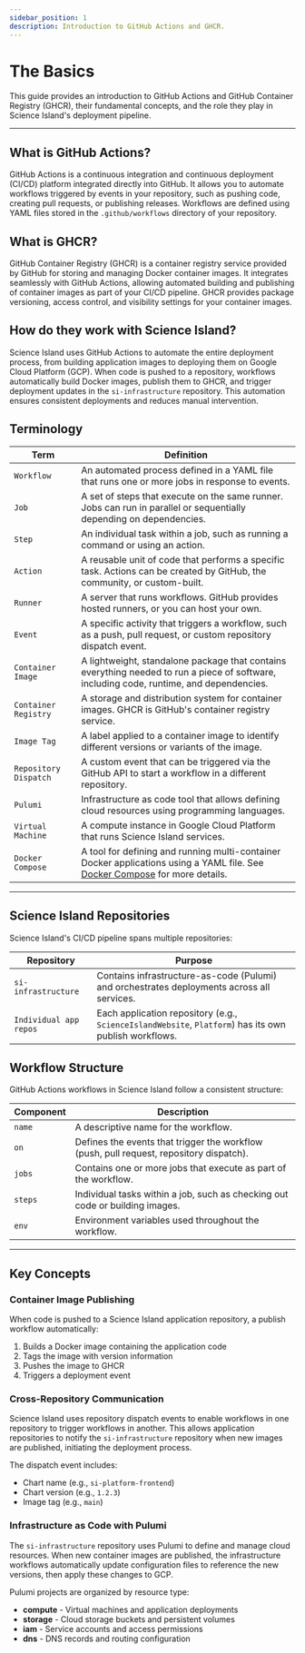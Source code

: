 ```yaml
---
sidebar_position: 1
description: Introduction to GitHub Actions and GHCR.
---
```


# The Basics

This guide provides an introduction to GitHub Actions and GitHub Container Registry (GHCR), their fundamental concepts, and the role they play in Science Island's deployment pipeline.

---

## What is GitHub Actions?

GitHub Actions is a continuous integration and continuous deployment (CI/CD) platform integrated directly into GitHub. It allows you to automate workflows triggered by events in your repository, such as pushing code, creating pull requests, or publishing releases. Workflows are defined using YAML files stored in the `.github/workflows` directory of your repository.

## What is GHCR?

GitHub Container Registry (GHCR) is a container registry service provided by GitHub for storing and managing Docker container images. It integrates seamlessly with GitHub Actions, allowing automated building and publishing of container images as part of your CI/CD pipeline. GHCR provides package versioning, access control, and visibility settings for your container images.

## How do they work with Science Island?

Science Island uses GitHub Actions to automate the entire deployment process, from building application images to deploying them on Google Cloud Platform (GCP). When code is pushed to a repository, workflows automatically build Docker images, publish them to GHCR, and trigger deployment updates in the `si-infrastructure` repository. This automation ensures consistent deployments and reduces manual intervention.

## Terminology

| Term                  | Definition                                                                                                                                                                                                  |
| --------------------- | ----------------------------------------------------------------------------------------------------------------------------------------------------------------------------------------------------------- |
| `Workflow`            | An automated process defined in a YAML file that runs one or more jobs in response to events.                                                                                                               |
| `Job`                 | A set of steps that execute on the same runner. Jobs can run in parallel or sequentially depending on dependencies.                                                                                         |
| `Step`                | An individual task within a job, such as running a command or using an action.                                                                                                                              |
| `Action`              | A reusable unit of code that performs a specific task. Actions can be created by GitHub, the community, or custom-built.                                                                                    |
| `Runner`              | A server that runs workflows. GitHub provides hosted runners, or you can host your own.                                                                                                                     |
| `Event`               | A specific activity that triggers a workflow, such as a push, pull request, or custom repository dispatch event.                                                                                            |
| `Container Image`     | A lightweight, standalone package that contains everything needed to run a piece of software, including code, runtime, and dependencies.                                                                    |
| `Container Registry`  | A storage and distribution system for container images. GHCR is GitHub's container registry service.                                                                                                        |
| `Image Tag`           | A label applied to a container image to identify different versions or variants of the image.                                                                                                               |
| `Repository Dispatch` | A custom event that can be triggered via the GitHub API to start a workflow in a different repository.                                                                                                      |
| `Pulumi`              | Infrastructure as code tool that allows defining cloud resources using programming languages.                                                                                                               |
| `Virtual Machine`     | A compute instance in Google Cloud Platform that runs Science Island services.                                                                                                                              |
| `Docker Compose`      | A tool for defining and running multi-container Docker applications using a YAML file. See [Docker Compose](/docs/02-tools-and-technologies/03-docker/07-docker-compose/01-the-basics.md) for more details. |

---

## Science Island Repositories

Science Island's CI/CD pipeline spans multiple repositories:

| Repository             | Purpose                                                                                               |
| ---------------------- | ----------------------------------------------------------------------------------------------------- |
| `si-infrastructure`    | Contains infrastructure-as-code (Pulumi) and orchestrates deployments across all services.            |
| `Individual app repos` | Each application repository (e.g., `ScienceIslandWebsite`, `Platform`) has its own publish workflows. |

## Workflow Structure

GitHub Actions workflows in Science Island follow a consistent structure:

| Component | Description                                                                             |
| --------- | --------------------------------------------------------------------------------------- |
| `name`    | A descriptive name for the workflow.                                                    |
| `on`      | Defines the events that trigger the workflow (push, pull request, repository dispatch). |
| `jobs`    | Contains one or more jobs that execute as part of the workflow.                         |
| `steps`   | Individual tasks within a job, such as checking out code or building images.            |
| `env`     | Environment variables used throughout the workflow.                                     |

---

## Key Concepts

### Container Image Publishing

When code is pushed to a Science Island application repository, a publish workflow automatically:

1. Builds a Docker image containing the application code
2. Tags the image with version information
3. Pushes the image to GHCR
4. Triggers a deployment event

### Cross-Repository Communication

Science Island uses repository dispatch events to enable workflows in one repository to trigger workflows in another. This allows application repositories to notify the `si-infrastructure` repository when new images are published, initiating the deployment process.

The dispatch event includes:

- Chart name (e.g., `si-platform-frontend`)
- Chart version (e.g., `1.2.3`)
- Image tag (e.g., `main`)

### Infrastructure as Code with Pulumi

The `si-infrastructure` repository uses Pulumi to define and manage cloud resources. When new container images are published, the infrastructure workflows automatically update configuration files to reference the new versions, then apply these changes to GCP.

Pulumi projects are organized by resource type:

- **compute** - Virtual machines and application deployments
- **storage** - Cloud storage buckets and persistent volumes
- **iam** - Service accounts and access permissions
- **dns** - DNS records and routing configuration
